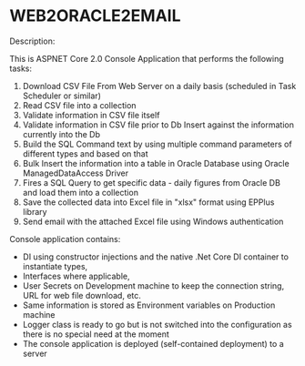 WEB2ORACLE2EMAIL
=============

Description:

This is ASPNET Core 2.0 Console Application that performs the following tasks:
1. Download CSV File From Web Server on a daily basis (scheduled in Task Scheduler or similar)
2. Read CSV file into a collection
3. Validate information in CSV file itself
4. Validate information in CSV file prior to Db Insert against the information currently into the Db
5. Build the SQL Command text by using multiple command parameters of different types and based on that
6. Bulk Insert the information into a table in Oracle Database using Oracle ManagedDataAccess Driver
7. Fires a SQL Query to get specific data - daily figures from Oracle DB and load them into a collection
8. Save the collected data into Excel file in "xlsx" format using EPPlus library
9. Send email with the attached Excel file using Windows authentication


Console application contains:
- DI using constructor injections and the native .Net Core DI container to instantiate types, 
- Interfaces where applicable, 
- User Secrets on Development machine to keep the connection string, URL for web file download, etc.
- Same information is stored as Environment variables on Production machine
- Logger class is ready to go but is not switched into the configuration as there is no special need at the moment
- The console application is deployed (self-contained deployment) to a server


